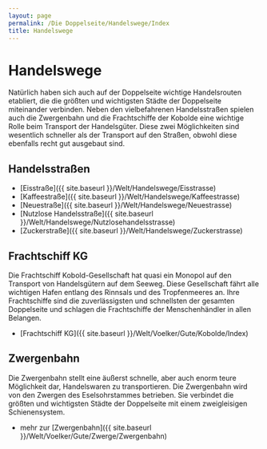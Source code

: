 ```yaml
---
layout: page
permalink: /Die Doppelseite/Handelswege/Index
title: Handelswege
---
```


# Handelswege

Natürlich haben sich auch auf der Doppelseite wichtige Handelsrouten etabliert, die die größten und wichtigsten Städte der Doppelseite miteinander verbinden. Neben den vielbefahrenen Handelsstraßen spielen auch die Zwergenbahn und die Frachtschiffe der Kobolde eine wichtige Rolle beim Transport der Handelsgüter. Diese zwei Möglichkeiten sind wesentlich schneller als der Transport auf den Straßen, obwohl diese ebenfalls recht gut ausgebaut sind. 

## Handelsstraßen

- [Eisstraße]({{ site.baseurl }}/Welt/Handelswege/Eisstrasse)
- [Kaffeestraße]({{ site.baseurl }}/Welt/Handelswege/Kaffeestrasse)
- [Neuestraße]({{ site.baseurl }}/Welt/Handelswege/Neuestrasse)
- [Nutzlose Handelsstraße]({{ site.baseurl }}/Welt/Handelswege/Nutzlosehandelsstrasse)
- [Zuckerstraße]({{ site.baseurl }}/Welt/Handelswege/Zuckerstrasse)

## Frachtschiff KG

Die Frachtschiff Kobold-Gesellschaft hat quasi ein Monopol auf den Transport von Handelsgütern auf dem Seeweg. Diese Gesellschaft fährt alle wichtigen Hafen entlang des Rinnsals und des Tropfenmeeres an. Ihre Frachtschiffe sind die zuverlässigsten und schnellsten der gesamten Doppelseite und schlagen die Frachtschiffe der Menschenhändler in allen Belangen.

- [Frachtschiff KG]({{ site.baseurl }}/Welt/Voelker/Gute/Kobolde/Index)

## Zwergenbahn

Die Zwergenbahn stellt eine äußerst schnelle, aber auch enorm teure Möglichkeit dar, Handelswaren zu transportieren. Die Zwergenbahn wird von den Zwergen des Eselsohrstammes betrieben. Sie verbindet die größten und wichtigsten Städte der Doppelseite mit einem zweigleisigen Schienensystem.

- mehr zur [Zwergenbahn]({{ site.baseurl }}/Welt/Voelker/Gute/Zwerge/Zwergenbahn)

